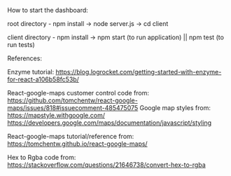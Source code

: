 How to start the dashboard:

root directory - npm install -> node server.js -> cd client

client directory - npm install -> npm start (to run application) || npm test (to run tests)


References:

Enzyme tutorial: 
https://blog.logrocket.com/getting-started-with-enzyme-for-react-a106b58fc53b/

React-google-maps customer control code from: 
https://github.com/tomchentw/react-google-maps/issues/818#issuecomment-485475075
Google map styles from:
https://mapstyle.withgoogle.com/
https://developers.google.com/maps/documentation/javascript/styling

React-google-maps tutorial/reference from:
https://tomchentw.github.io/react-google-maps/

Hex to Rgba code from:
https://stackoverflow.com/questions/21646738/convert-hex-to-rgba
